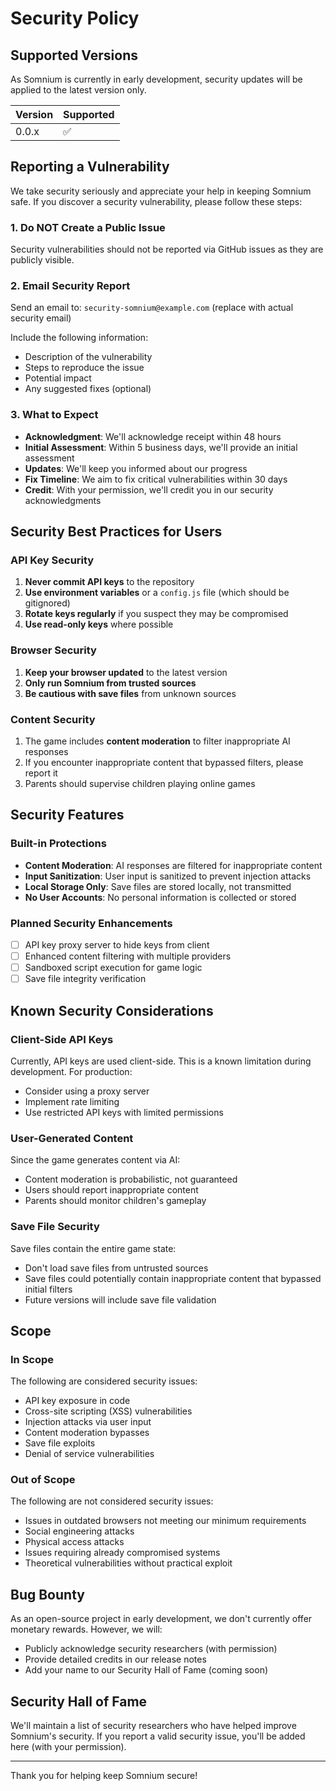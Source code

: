 # Security Policy

## Supported Versions

As Somnium is currently in early development, security updates will be applied to the latest version only.

| Version | Supported          |
| ------- | ------------------ |
| 0.0.x   | :white_check_mark: |

## Reporting a Vulnerability

We take security seriously and appreciate your help in keeping Somnium safe. If you discover a security vulnerability, please follow these steps:

### 1. Do NOT Create a Public Issue

Security vulnerabilities should not be reported via GitHub issues as they are publicly visible.

### 2. Email Security Report

Send an email to: `security-somnium@example.com` (replace with actual security email)

Include the following information:
- Description of the vulnerability
- Steps to reproduce the issue
- Potential impact
- Any suggested fixes (optional)

### 3. What to Expect

- **Acknowledgment**: We'll acknowledge receipt within 48 hours
- **Initial Assessment**: Within 5 business days, we'll provide an initial assessment
- **Updates**: We'll keep you informed about our progress
- **Fix Timeline**: We aim to fix critical vulnerabilities within 30 days
- **Credit**: With your permission, we'll credit you in our security acknowledgments

## Security Best Practices for Users

### API Key Security

1. **Never commit API keys** to the repository
2. **Use environment variables** or a `config.js` file (which should be gitignored)
3. **Rotate keys regularly** if you suspect they may be compromised
4. **Use read-only keys** where possible

### Browser Security

1. **Keep your browser updated** to the latest version
2. **Only run Somnium from trusted sources**
3. **Be cautious with save files** from unknown sources

### Content Security

1. The game includes **content moderation** to filter inappropriate AI responses
2. If you encounter inappropriate content that bypassed filters, please report it
3. Parents should supervise children playing online games

## Security Features

### Built-in Protections

- **Content Moderation**: AI responses are filtered for inappropriate content
- **Input Sanitization**: User input is sanitized to prevent injection attacks
- **Local Storage Only**: Save files are stored locally, not transmitted
- **No User Accounts**: No personal information is collected or stored

### Planned Security Enhancements

- [ ] API key proxy server to hide keys from client
- [ ] Enhanced content filtering with multiple providers
- [ ] Sandboxed script execution for game logic
- [ ] Save file integrity verification

## Known Security Considerations

### Client-Side API Keys

Currently, API keys are used client-side. This is a known limitation during development. For production:
- Consider using a proxy server
- Implement rate limiting
- Use restricted API keys with limited permissions

### User-Generated Content

Since the game generates content via AI:
- Content moderation is probabilistic, not guaranteed
- Users should report inappropriate content
- Parents should monitor children's gameplay

### Save File Security

Save files contain the entire game state:
- Don't load save files from untrusted sources
- Save files could potentially contain inappropriate content that bypassed initial filters
- Future versions will include save file validation

## Scope

### In Scope

The following are considered security issues:

- API key exposure in code
- Cross-site scripting (XSS) vulnerabilities
- Injection attacks via user input
- Content moderation bypasses
- Save file exploits
- Denial of service vulnerabilities

### Out of Scope

The following are not considered security issues:

- Issues in outdated browsers not meeting our minimum requirements
- Social engineering attacks
- Physical access attacks
- Issues requiring already compromised systems
- Theoretical vulnerabilities without practical exploit

## Bug Bounty

As an open-source project in early development, we don't currently offer monetary rewards. However, we will:

- Publicly acknowledge security researchers (with permission)
- Provide detailed credits in our release notes
- Add your name to our Security Hall of Fame (coming soon)

## Security Hall of Fame

We'll maintain a list of security researchers who have helped improve Somnium's security. If you report a valid security issue, you'll be added here (with your permission).

---

Thank you for helping keep Somnium secure!